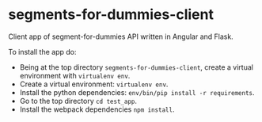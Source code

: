 # segments-for-dummies-client
Client app of segment-for-dummies API written in Angular and Flask.

To install the app do:
- Being at the top directory `segments-for-dummies-client`, create a virtual environment with `virtualenv env`.
- Create a virtual environment: `virtualenv env`.
- Install the python dependencies: `env/bin/pip install -r requirements`.
- Go to the top directory `cd test_app`.
- Install the webpack dependencies `npm install`. 
